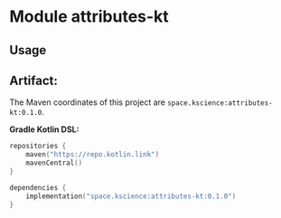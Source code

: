 # Module attributes-kt



## Usage

## Artifact:

The Maven coordinates of this project are `space.kscience:attributes-kt:0.1.0`.

**Gradle Kotlin DSL:**
```kotlin
repositories {
    maven("https://repo.kotlin.link")
    mavenCentral()
}

dependencies {
    implementation("space.kscience:attributes-kt:0.1.0")
}
```

